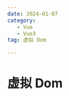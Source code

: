 ```yaml
---
date: 2024-01-07
category: 
   - Vue
   - Vue3
tag: 虚拟 Dom

---
```


# 虚拟 Dom

<script>



</script>